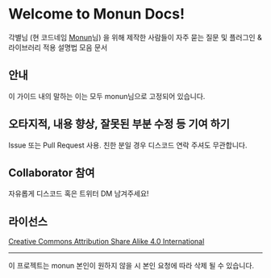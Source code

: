 # Welcome to Monun Docs!

각별님 (현 코드네임 [Monun](https://github.com/monun/)님) 을 위해 제작한 사람들이 자주 묻는 질문 및 플러그인 & 라이브러리 적용 설명법 모음 문서

## 안내

이 가이드 내의 말하는 이는 모두 monun님으로 고정되어 있습니다.

## 오타지적, 내용 향상, 잘못된 부분 수정 등 기여 하기

Issue 또는 Pull Request 사용. 친한 분일 경우 디스코드 연락 주셔도 무관합니다.

## Collaborator 참여

자유롭게 디스코드 혹은 트위터 DM 남겨주세요!

## 라이선스

[Creative Commons Attribution Share Alike 4.0 International](https://github.com/qogusdn1017/monun-documentation-contribution/blob/main/LICENSE.md)

---

이 프로젝트는 monun 본인이 원하지 않을 시 본인 요청에 따라 삭제 될 수 있습니다.
